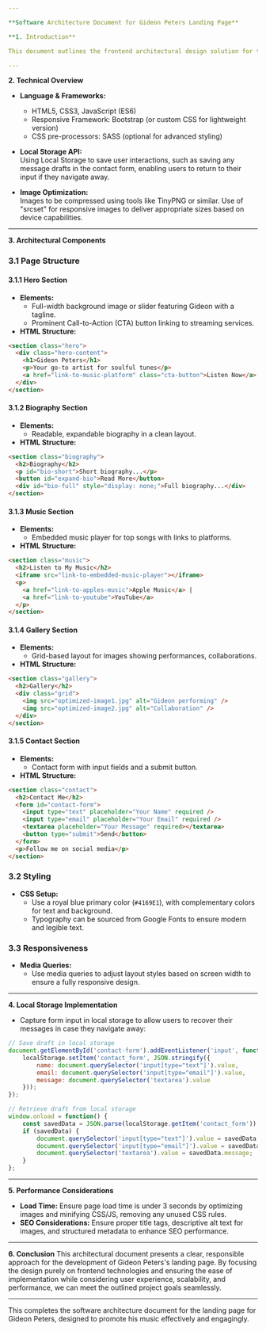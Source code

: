 ```yaml
---

**Software Architecture Document for Gideon Peters Landing Page**

**1. Introduction**

This document outlines the frontend architectural design solution for the landing page dedicated to musician Gideon Peters. The design adheres to the guidelines stipulated in the Product Requirements Document (PRD) provided. Significant focus is placed on creating a visually appealing, responsive interface while ensuring optimal load times and usability.

---
```


**2. Technical Overview**

- **Language & Frameworks:**  
  * HTML5, CSS3, JavaScript (ES6)  
  * Responsive Framework: Bootstrap (or custom CSS for lightweight version)  
  * CSS pre-processors: SASS (optional for advanced styling)  

- **Local Storage API:**  
  Using Local Storage to save user interactions, such as saving any message drafts in the contact form, enabling users to return to their input if they navigate away.  

- **Image Optimization:**  
  Images to be compressed using tools like TinyPNG or similar. Use of "srcset" for responsive images to deliver appropriate sizes based on device capabilities.

---

**3. Architectural Components**

### 3.1 Page Structure

#### 3.1.1 Hero Section
- **Elements:**  
  - Full-width background image or slider featuring Gideon with a tagline.  
  - Prominent Call-to-Action (CTA) button linking to streaming services.  
- **HTML Structure:**  
```html
<section class="hero">
  <div class="hero-content">
    <h1>Gideon Peters</h1>
    <p>Your go-to artist for soulful tunes</p>
    <a href="link-to-music-platform" class="cta-button">Listen Now</a>
  </div>
</section>
```

#### 3.1.2 Biography Section
- **Elements:**  
  - Readable, expandable biography in a clean layout.  
- **HTML Structure:**  
```html
<section class="biography">
  <h2>Biography</h2>
  <p id="bio-short">Short biography...</p>
  <button id="expand-bio">Read More</button>
  <div id="bio-full" style="display: none;">Full biography...</div>
</section>
```

#### 3.1.3 Music Section
- **Elements:**  
  - Embedded music player for top songs with links to platforms.  
- **HTML Structure:**  
```html
<section class="music">
  <h2>Listen to My Music</h2>
  <iframe src="link-to-embedded-music-player"></iframe>
  <p>
    <a href="link-to-apples-music">Apple Music</a> | 
    <a href="link-to-youtube">YouTube</a>
  </p>
</section>
```

#### 3.1.4 Gallery Section
- **Elements:**  
  - Grid-based layout for images showing performances, collaborations.  
- **HTML Structure:**  
```html
<section class="gallery">
  <h2>Gallery</h2>
  <div class="grid">
    <img src="optimized-image1.jpg" alt="Gideon performing" />
    <img src="optimized-image2.jpg" alt="Collaboration" />
  </div>
</section>
```

#### 3.1.5 Contact Section
- **Elements:**  
  - Contact form with input fields and a submit button.  
- **HTML Structure:**  
```html
<section class="contact">
  <h2>Contact Me</h2>
  <form id="contact-form">
    <input type="text" placeholder="Your Name" required />
    <input type="email" placeholder="Your Email" required />
    <textarea placeholder="Your Message" required></textarea>
    <button type="submit">Send</button>
  </form>
  <p>Follow me on social media</p>
</section>
```

### 3.2 Styling
- **CSS Setup:**  
  - Use a royal blue primary color (`#4169E1`), with complementary colors for text and background.  
  - Typography can be sourced from Google Fonts to ensure modern and legible text.  

### 3.3 Responsiveness
- **Media Queries:**  
  - Use media queries to adjust layout styles based on screen width to ensure a fully responsive design.

---

**4. Local Storage Implementation**

- Capture form input in local storage to allow users to recover their messages in case they navigate away:
  
```javascript
// Save draft in local storage
document.getElementById('contact-form').addEventListener('input', function() {
    localStorage.setItem('contact_form', JSON.stringify({
        name: document.querySelector('input[type="text"]').value,
        email: document.querySelector('input[type="email"]').value,
        message: document.querySelector('textarea').value
    }));
});

// Retrieve draft from local storage
window.onload = function() {
    const savedData = JSON.parse(localStorage.getItem('contact_form'));
    if (savedData) {
        document.querySelector('input[type="text"]').value = savedData.name;
        document.querySelector('input[type="email"]').value = savedData.email;
        document.querySelector('textarea').value = savedData.message;
    }
};
```

---

**5. Performance Considerations**
- **Load Time:** Ensure page load time is under 3 seconds by optimizing images and minifying CSS/JS, removing any unused CSS rules.
- **SEO Considerations:** Ensure proper title tags, descriptive alt text for images, and structured metadata to enhance SEO performance.

---

**6. Conclusion**
This architectural document presents a clear, responsible approach for the development of Gideon Peters's landing page. By focusing the design purely on frontend technologies and ensuring the ease of implementation while considering user experience, scalability, and performance, we can meet the outlined project goals seamlessly.

---

This completes the software architecture document for the landing page for Gideon Peters, designed to promote his music effectively and engagingly.
